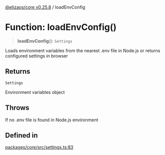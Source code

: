 [@elizaos/core v0.25.8](../index.md) / loadEnvConfig

# Function: loadEnvConfig()

> **loadEnvConfig**(): `Settings`

Loads environment variables from the nearest .env file in Node.js
or returns configured settings in browser

## Returns

`Settings`

Environment variables object

## Throws

If no .env file is found in Node.js environment

## Defined in

[packages/core/src/settings.ts:83](https://github.com/divine-comedian/eliza/blob/main/packages/core/src/settings.ts#L83)
